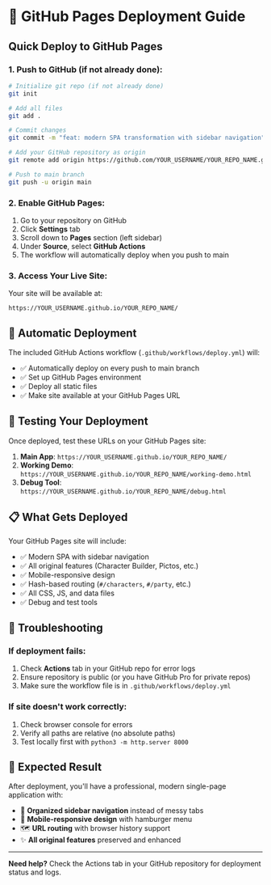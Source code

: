 # 🚀 GitHub Pages Deployment Guide

## Quick Deploy to GitHub Pages

### **1. Push to GitHub (if not already done):**

```bash
# Initialize git repo (if not already done)
git init

# Add all files
git add .

# Commit changes
git commit -m "feat: modern SPA transformation with sidebar navigation"

# Add your GitHub repository as origin
git remote add origin https://github.com/YOUR_USERNAME/YOUR_REPO_NAME.git

# Push to main branch
git push -u origin main
```

### **2. Enable GitHub Pages:**

1. Go to your repository on GitHub
2. Click **Settings** tab
3. Scroll down to **Pages** section (left sidebar)
4. Under **Source**, select **GitHub Actions**
5. The workflow will automatically deploy when you push to main

### **3. Access Your Live Site:**

Your site will be available at:
```
https://YOUR_USERNAME.github.io/YOUR_REPO_NAME/
```

## 🔧 **Automatic Deployment**

The included GitHub Actions workflow (`.github/workflows/deploy.yml`) will:
- ✅ Automatically deploy on every push to main branch
- ✅ Set up GitHub Pages environment
- ✅ Deploy all static files
- ✅ Make site available at your GitHub Pages URL

## 🧪 **Testing Your Deployment**

Once deployed, test these URLs on your GitHub Pages site:

1. **Main App**: `https://YOUR_USERNAME.github.io/YOUR_REPO_NAME/`
2. **Working Demo**: `https://YOUR_USERNAME.github.io/YOUR_REPO_NAME/working-demo.html`
3. **Debug Tool**: `https://YOUR_USERNAME.github.io/YOUR_REPO_NAME/debug.html`

## 📋 **What Gets Deployed**

Your GitHub Pages site will include:
- ✅ Modern SPA with sidebar navigation
- ✅ All original features (Character Builder, Pictos, etc.)
- ✅ Mobile-responsive design
- ✅ Hash-based routing (`#/characters`, `#/party`, etc.)
- ✅ All CSS, JS, and data files
- ✅ Debug and test tools

## 🐛 **Troubleshooting**

### **If deployment fails:**
1. Check **Actions** tab in your GitHub repo for error logs
2. Ensure repository is public (or you have GitHub Pro for private repos)
3. Make sure the workflow file is in `.github/workflows/deploy.yml`

### **If site doesn't work correctly:**
1. Check browser console for errors
2. Verify all paths are relative (no absolute paths)
3. Test locally first with `python3 -m http.server 8000`

## 🎯 **Expected Result**

After deployment, you'll have a professional, modern single-page application with:
- 🔧 **Organized sidebar navigation** instead of messy tabs
- 📱 **Mobile-responsive design** with hamburger menu
- 🗺️ **URL routing** with browser history support
- ✨ **All original features** preserved and enhanced

---

**Need help?** Check the Actions tab in your GitHub repository for deployment status and logs.